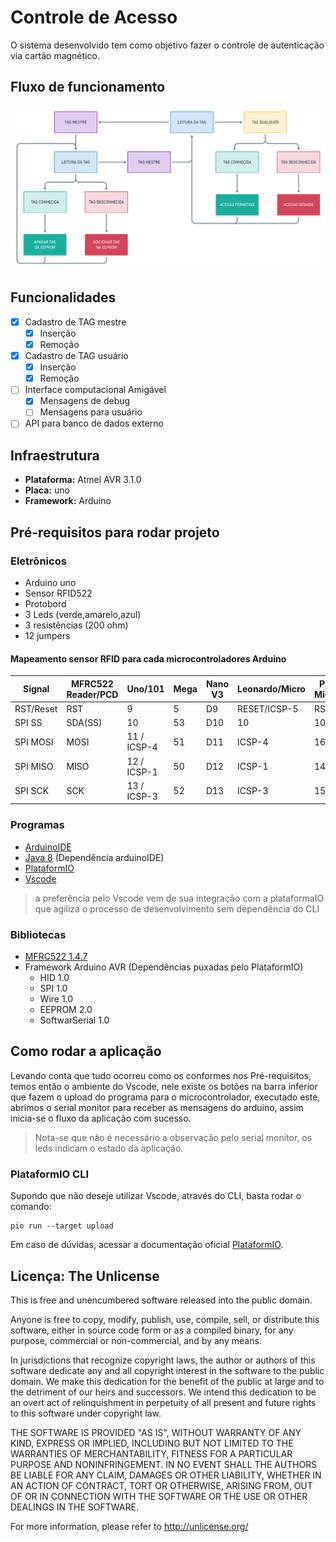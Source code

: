 # Controle de Acesso
O sistema desenvolvido tem como objetivo fazer o controle de autenticação via cartão magnético.

## Fluxo de funcionamento
![flowchat](flowchat.png)

## Funcionalidades
- [X] Cadastro de TAG mestre
  - [X] Inserção
  - [X] Remoção
- [X] Cadastro de TAG usuário
  - [X] Inserção
  - [X] Remoção
- [ ] Interface computacional Amigável
  - [X] Mensagens de debug
  - [ ] Mensagens para usuário
- [ ] API para banco de dados externo

## Infraestrutura
* **Plataforma:** Atmel AVR 3.1.0
* **Placa:** uno
* **Framework:** Arduino

## Pré-requisitos para rodar projeto
### Eletrônicos
* Arduino uno
* Sensor RFID522
* Protobord
* 3 Leds (verde,amarelo,azul)
* 3 resistências (200 ohm)
* 12 jumpers

#### Mapeamento sensor RFID para cada microcontroladores Arduino

<table>
  <thead>
    <tr>
      <th>Signal</th>
      <th>MFRC522 Reader/PCD</th>
      <th>Uno/101</th>
      <th>Mega</th>
      <th>Nano V3</th>
      <th>Leonardo/Micro</th>
      <th>Pro Micro</th>
    </tr>
  </thead>
  <tbody>
    <tr>
      <td>RST/Reset</td>
      <td>RST</td>
      <td>9</td>
      <td>5</td>
      <td>D9</td>
      <td>RESET/ICSP-5</td>
      <td>RST</td>
    </tr>
    <tr>
      <td>SPI SS</td>
      <td>SDA(SS)</td>
      <td>10</td>
      <td>53</td>
      <td>D10</td>
      <td>10</td>
      <td>10</td>
    </tr>
    <tr>
      <td>SPI MOSI</td>
      <td>MOSI</td>
      <td>11 / ICSP-4</td>
      <td>51</td>
      <td>D11</td>
      <td>ICSP-4</td>
      <td>16</td>
    </tr>
    <tr>
      <td>SPI MISO</td>
      <td>MISO</td>
      <td>12 / ICSP-1</td>
      <td>50</td>
      <td>D12</td>
      <td>ICSP-1</td>
      <td>14</td>
    </tr>
    <tr>
      <td>SPI SCK</td>
      <td>SCK</td>
      <td>13 / ICSP-3</td>
      <td>52</td>
      <td>D13</td>
      <td>ICSP-3</td>
      <td>15</td>
    </tr>
  </tbody>
</table>

### Programas
* [ArduinoIDE](https://www.arduino.cc/en/software)
* [Java 8](https://adoptopenjdk.net/) (Dependência arduinoIDE)
* [PlataformIO](https://platformio.org)
* [Vscode](https://code.visualstudio.com/)
> a preferência pelo Vscode vem de sua integração com a plataformaIO que agiliza o processo de desenvolvimento sem dependẽncia do CLI

### Bibliotecas
* [MFRC522 1.4.7](https://github.com/miguelbalboa/rfid?utm_source=platformio&utm_medium=piohome)
* Framework Arduino AVR (Dependências puxadas pelo PlataformIO)
  * HID 1.0
  * SPI 1.0
  * Wire 1.0
  * EEPROM 2.0
  * SoftwarSerial 1.0

## Como rodar a aplicação
Levando conta que tudo ocorreu como os conformes nos Pré-requisitos, temos então o ambiente do Vscode, nele existe os botões na barra inferior que fazem o upload do programa para o microcontrolador, executado este, abrimos o serial monitor para receber as mensagens do arduino, assim inicia-se o fluxo da aplicação com sucesso.
> Nota-se que não é necessário a observação pelo serial monitor, os leds indicam o estado da aplicação.

### PlataformIO CLI
Supondo que não deseje utilizar Vscode, através do CLI, basta rodar o comando:

```shell
pio run --target upload
```

Em caso de dúvidas, acessar a documentação oficial [PlataformIO](https://docs.platformio.org/en/latest/core/quickstart.html).

## Licença: The Unlicense
This is free and unencumbered software released into the public domain.

Anyone is free to copy, modify, publish, use, compile, sell, or
distribute this software, either in source code form or as a compiled
binary, for any purpose, commercial or non-commercial, and by any
means.

In jurisdictions that recognize copyright laws, the author or authors
of this software dedicate any and all copyright interest in the
software to the public domain. We make this dedication for the benefit
of the public at large and to the detriment of our heirs and
successors. We intend this dedication to be an overt act of
relinquishment in perpetuity of all present and future rights to this
software under copyright law.

THE SOFTWARE IS PROVIDED "AS IS", WITHOUT WARRANTY OF ANY KIND,
EXPRESS OR IMPLIED, INCLUDING BUT NOT LIMITED TO THE WARRANTIES OF
MERCHANTABILITY, FITNESS FOR A PARTICULAR PURPOSE AND NONINFRINGEMENT.
IN NO EVENT SHALL THE AUTHORS BE LIABLE FOR ANY CLAIM, DAMAGES OR
OTHER LIABILITY, WHETHER IN AN ACTION OF CONTRACT, TORT OR OTHERWISE,
ARISING FROM, OUT OF OR IN CONNECTION WITH THE SOFTWARE OR THE USE OR
OTHER DEALINGS IN THE SOFTWARE.

For more information, please refer to <http://unlicense.org/>
